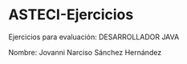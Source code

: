 # ASTECI-Ejercicios

Ejercicios para evaluación: DESARROLLADOR JAVA

Nombre: Jovanni Narciso Sánchez Hernández
